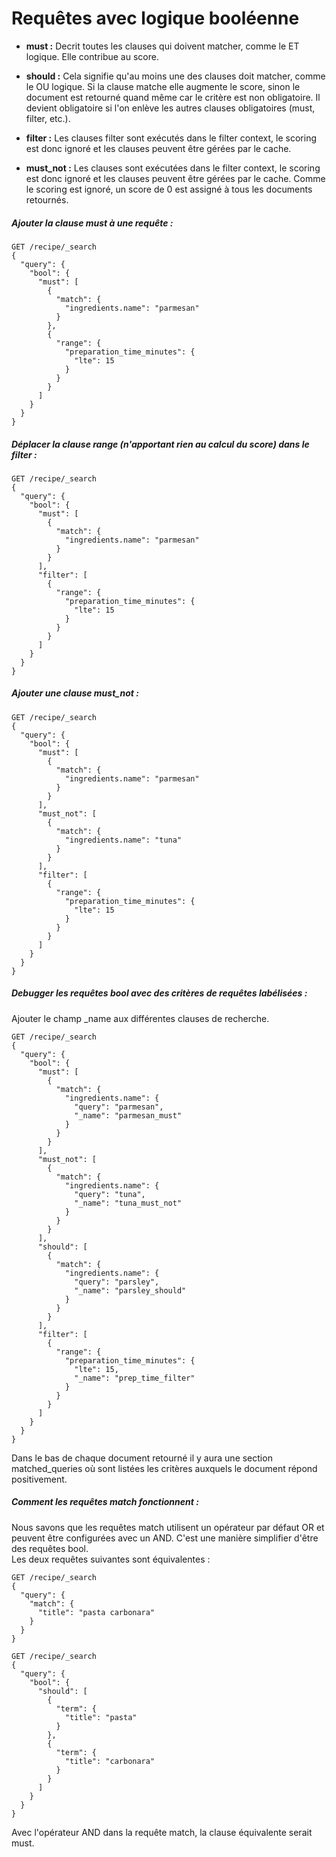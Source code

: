 # Requêtes avec logique booléenne

* **must :**
Decrit toutes les clauses qui doivent matcher, comme le ET logique. Elle contribue au score.

* **should :**
Cela signifie qu'au moins une des clauses doit matcher, comme le OU logique. Si la clause matche elle augmente le score, sinon le document est retourné quand même car le critère est non obligatoire. Il devient obligatoire si l'on enlève les autres clauses obligatoires (must, filter, etc.).

* **filter :**
Les clauses filter sont exécutés dans le filter context, le scoring est donc ignoré et les clauses peuvent être gérées par le cache.

* **must_not :**
Les clauses sont exécutées dans le filter context, le scoring est donc ignoré et les clauses peuvent être gérées par le cache. Comme le scoring est ignoré, un score de 0 est assigné à tous les documents retournés.

##### Ajouter la clause must à une requête :
```
GET /recipe/_search
{
  "query": {
    "bool": {
      "must": [
        {
          "match": {
            "ingredients.name": "parmesan"
          }
        },
        {
          "range": {
            "preparation_time_minutes": {
              "lte": 15
            }
          }
        }
      ]
    }
  }
}
```

##### Déplacer la clause range (n'apportant rien au calcul du score) dans le filter :
```
GET /recipe/_search
{
  "query": {
    "bool": {
      "must": [
        {
          "match": {
            "ingredients.name": "parmesan"
          }
        }
      ],
      "filter": [
        {
          "range": {
            "preparation_time_minutes": {
              "lte": 15
            }
          }
        }
      ]
    }
  }
}
```

##### Ajouter une clause must_not :
```
GET /recipe/_search
{
  "query": {
    "bool": {
      "must": [
        {
          "match": {
            "ingredients.name": "parmesan"
          }
        }
      ],
      "must_not": [
        {
          "match": {
            "ingredients.name": "tuna"
          }
        }
      ],
      "filter": [
        {
          "range": {
            "preparation_time_minutes": {
              "lte": 15
            }
          }
        }
      ]
    }
  }
}
```

##### Debugger les requêtes bool avec des critères de requêtes labélisées :
Ajouter le champ _name aux différentes clauses de recherche.
```
GET /recipe/_search
{
  "query": {
    "bool": {
      "must": [
        {
          "match": {
            "ingredients.name": {
              "query": "parmesan",
              "_name": "parmesan_must"
            }
          }
        }
      ],
      "must_not": [
        {
          "match": {
            "ingredients.name": {
              "query": "tuna",
              "_name": "tuna_must_not"
            }
          }
        }
      ],
      "should": [
        {
          "match": {
            "ingredients.name": {
              "query": "parsley",
              "_name": "parsley_should"
            }
          }
        }
      ],
      "filter": [
        {
          "range": {
            "preparation_time_minutes": {
              "lte": 15,
              "_name": "prep_time_filter"
            }
          }
        }
      ]
    }
  }
}
```

Dans le bas de chaque document retourné il y aura une section matched_queries où sont listées les critères auxquels le document répond positivement.

##### Comment les requêtes match fonctionnent :

Nous savons que les requêtes match utilisent un opérateur par défaut OR et peuvent être configurées avec un AND. C'est une manière simplifier d'être des requêtes bool.  
Les deux requêtes suivantes sont équivalentes :
```
GET /recipe/_search
{
  "query": {
    "match": {
      "title": "pasta carbonara"
    }
  }
}

GET /recipe/_search
{
  "query": {
    "bool": {
      "should": [
        {
          "term": {
            "title": "pasta"
          }
        },
        {
          "term": {
            "title": "carbonara"
          }
        }
      ]
    }
  }
}
```

Avec l'opérateur AND dans la requête match, la clause équivalente serait must.
